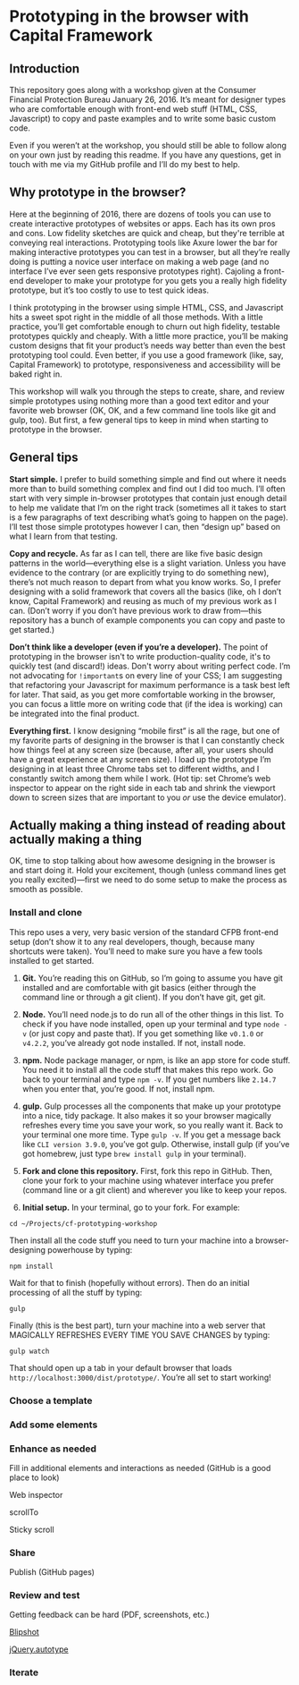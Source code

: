 # Prototyping in the browser with Capital Framework

## Introduction

This repository goes along with a workshop given at the Consumer Financial Protection Bureau January 26, 2016. It’s meant for designer types who are comfortable enough with front-end web stuff (HTML, CSS, Javascript) to copy and paste examples and to write some basic custom code.

Even if you weren’t at the workshop, you should still be able to follow along on your own just by reading this readme. If you have any questions, get in touch with me via my GitHub profile and I’ll do my best to help.

## Why prototype in the browser?

Here at the beginning of 2016, there are dozens of tools you can use to create interactive prototypes of websites or apps. Each has its own pros and cons. Low fidelity sketches are quick and cheap, but they're terrible at conveying real interactions. Prototyping tools like Axure lower the bar for making interactive prototypes you can test in a browser, but all they’re really doing is putting a novice user interface on making a web page (and no interface I’ve ever seen gets responsive prototypes right). Cajoling a front-end developer to make your prototype for you gets you a really high fidelity prototype, but it’s too costly to use to test quick ideas.

I think prototyping in the browser using simple HTML, CSS, and Javascript hits a sweet spot right in the middle of all those methods. With a little practice, you’ll get comfortable enough to churn out high fidelity, testable prototypes quickly and cheaply. With a little more practice, you’ll be making custom designs that fit your product’s needs way better than even the best prototyping tool could. Even better, if you use a good framework (like, say, Capital Framework) to prototype, responsiveness and accessibility will be baked right in.

This workshop will walk you through the steps to create, share, and review simple prototypes using nothing more than a good text editor and your favorite web browser (OK, OK, and a few command line tools like git and gulp, too). But first, a few general tips to keep in mind when starting to prototype in the browser.

## General tips

**Start simple.** I prefer to build something simple and find out where it needs more than to build something complex and find out I did too much. I’ll often start with very simple in-browser prototypes that contain just enough detail to help me validate that I’m on the right track (sometimes all it takes to start is a few paragraphs of text describing what’s going to happen on the page). I’ll test those simple prototypes however I can, then “design up” based on what I learn from that testing.

**Copy and recycle.** As far as I can tell, there are like five basic design patterns in the world—everything else is a slight variation. Unless you have evidence to the contrary (or are explicitly trying to do something new), there’s not much reason to depart from what you know works. So, I prefer designing with a solid framework that covers all the basics (like, oh I don’t know, Capital Framework) and reusing as much of my previous work as I can. (Don’t worry if you don’t have previous work to draw from—this repository has a bunch of example components you can copy and paste to get started.)

**Don’t think like a developer (even if you’re a developer).** The point of prototyping in the browser isn't to write production-quality code, it's to quickly test (and discard!) ideas. Don't worry about writing perfect code. I’m not advocating for `!important`s on every line of your CSS; I am suggesting that refactoring your Javascript for maximum performance is a task best left for later. That said, as you get more comfortable working in the browser, you can focus a little more on writing code that (if the idea is working) can be integrated into the final product.

**Everything first.** I know designing “mobile first” is all the rage, but one of my favorite parts of designing in the browser is that I can constantly check how things feel at any screen size (because, after all, your users should have a great experience at any screen size). I load up the prototype I’m designing in at least three Chrome tabs set to different widths, and I constantly switch among them while I work. (Hot tip: set Chrome’s web inspector to appear on the right side in each tab and shrink the viewport down to screen sizes that are important to you *or* use the device emulator).

## Actually making a thing instead of reading about actually making a thing

OK, time to stop talking about how awesome designing in the browser is and start doing it. Hold your excitement, though (unless command lines get you really excited)—first we need to do some setup to make the process as smooth as possible.

### Install and clone

This repo uses a very, very basic version of the standard CFPB front-end setup (don’t show it to any real developers, though, because many shortcuts were taken). You’ll need to make sure you have a few tools installed to get started.

1. **Git.** You’re reading this on GitHub, so I’m going to assume you have git installed and are comfortable with git basics (either through the command line or through a git client). If you don’t have git, get git.

2. **Node.** You’ll need node.js to do run all of the other things in this list. To check if you have node installed, open up your terminal and type `node -v` (or just copy and paste that). If you get something like `v0.1.0` or `v4.2.2`, you’ve already got node installed. If not, install node.

3. **npm.** Node package manager, or npm, is like an app store for code stuff. You need it to install all the code stuff that makes this repo work. Go back to your terminal and type `npm -v`. If you get numbers like `2.14.7` when you enter that, you’re good. If not, install npm.

4. **gulp.** Gulp processes all the components that make up your prototype into a nice, tidy package. It also makes it so your browser magically refreshes every time you save your work, so you really want it. Back to your terminal one more time. Type `gulp -v`. If you get a message back like `CLI version 3.9.0`, you’ve got gulp. Otherwise, install gulp (if you’ve got homebrew, just type `brew install gulp` in your terminal).

5. **Fork and clone this repository.** First, fork this repo in GitHub. Then, clone your fork to your machine using whatever interface you prefer (command line or a git client) and wherever you like to keep your repos.

6. **Initial setup.** In your terminal, go to your fork. For example:
```
cd ~/Projects/cf-prototyping-workshop
```
Then install all the code stuff you need to turn your machine into a browser-designing powerhouse by typing:
```
npm install
```
Wait for that to finish (hopefully without errors). Then do an initial processing of all the stuff by typing:
```
gulp
```
Finally (this is the best part), turn your machine into a web server that MAGICALLY REFRESHES EVERY TIME YOU SAVE CHANGES by typing:
```
gulp watch
```
That should open up a tab in your default browser that loads `http://localhost:3000/dist/prototype/`. You’re all set to start working!

### Choose a template

### Add some elements

### Enhance as needed

Fill in additional elements and interactions as needed (GitHub is a good place to look)

Web inspector

scrollTo

Sticky scroll

### Share

Publish (GitHub pages)

### Review and test

Getting feedback can be hard (PDF, screenshots, etc.)

[Blipshot](https://chrome.google.com/webstore/detail/blipshot-%E2%80%94-one-click-scre/mdaboflcmhejfihjcbmdiebgfchigjcf)

[jQuery.autotype](https://github.com/mmonteleone/jquery.autotype)

### Iterate
